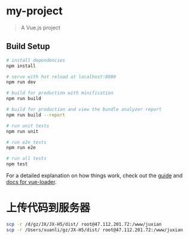 # my-project

> A Vue.js project

## Build Setup

``` bash
# install dependencies
npm install

# serve with hot reload at localhost:8080
npm run dev

# build for production with minification
npm run build

# build for production and view the bundle analyzer report
npm run build --report

# run unit tests
npm run unit

# run e2e tests
npm run e2e

# run all tests
npm test
```

For a detailed explanation on how things work, check out the [guide](http://vuejs-templates.github.io/webpack/) and [docs for vue-loader](http://vuejs.github.io/vue-loader).
# 上传代码到服务器
````bash 
scp -r /d/gz/JX/JX-H5/dist/ root@47.112.201.72:/www/juxian
scp -r /Users/xuanli/gz/JX-H5/dist/ root@47.112.201.72:/www/juxian

````
